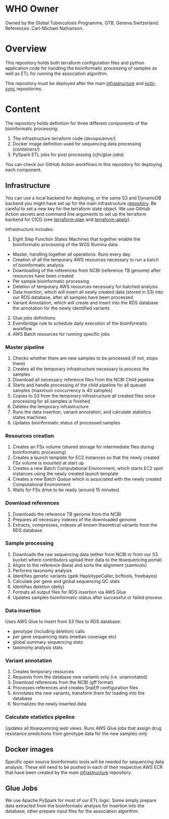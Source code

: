 # WHO Owner
Owned by the Global Tuberculosis Programme, GTB, Geneva Switzerland. References: Carl-Michael Nathanson.

# Overview
This repository holds both terraform configuration files and python application code for handling the bioinformatic processing of samples as well as ETL for running the association algorithm.  

This repository must be deployed after the main [infrastructure](https://github.com/finddx/tbsequencing-infrastructure) and [ncbi-sync](https://github.com/WorldHealthOrganization/tbsequencing-ncbi-sync) repositories.

# Content 

The repository holds definition for three different components of the bioinformatic processing:

1. The infrastructure terraform code (_devops/envs/_)
2. Docker image definition used for sequencing data processing (_containers/_)
3. PySpark ETL jobs for post processing (_cfn/glue-jobs_)

You can check our GitHub Action workflows in this repository for deploying each component.

## Infrastructure
You can use a local backend for deploying, or the same S3 and DynamoDB backend you might have set up for the main infrastructure [repository](https://github.com/finddx/tbsequencing-infrastructure). Be careful to set a new key for the terraform state object. We use GitHub Action secrets and command line arguments to set up the terraform backend for CICD (see [terraform-plan](https://github.com/WorldHealthOrganization/tbsequencing-bioinfoanalysis/blob/main/.github/workflows/terraform-plan.yml) and [terraform-apply](https://github.com/WorldHealthOrganization/tbsequencing-bioinfoanalysis/blob/main/.github/workflows/terraform-apply.yml)).

Infrastructure includes:

1. Eight Step Function States Machines that together enable the bioinformatic processing of the WGS Illumina data:

  * Master, handling together all operations. Runs every day.
  * Creation of all the temporary AWS resources necessary to run a batch of bioinformatic analysis
  * Downloading of the references from NCBI (reference TB genome) after resources have been created
  * Per sample bioinformatic processing
  * Deletion of temporary AWS resources necessary for batched analysis
  * Data insertion, which will insert all newly created data (stored in S3) into our RDS database, after all samples have been processed
  * Variant Annotation, which will create and insert into the RDS database the annotation for the newly identified variants

2. Glue jobs definitions
3. Eventbridge rule to schedule daily execution of the bioinformatic workflow
4. AWS Batch resources for running specific jobs

   
### Master pipeline
1. Checks whether there are new samples to be processed (if not, stops there)
2. Creates all the temporary infrastructure necessary to process the samples
3. Download all necessary reference files from the NCBI Child pipeline
4. Starts and handle processing of the child pipeline for all queued samples (maximum concurrency is 40 samples)
5. Copies to S3 from the temporary infrastructure all created files once processing for all samples is finished
6. Deletes the temporary infrastructure
7. Runs the data insertion, variant annotation, and calculate statistics states machines
8. Updates bioinformatic status of processed samples


### Resources creation

1. Creates an FSx volume (shared storage for intermediate files during bioinformatic processing)
2. Creates a launch template for EC2 instances so that the newly created FSx volume is mounted at start up
3. Creates a new Batch Computational Environment, which starts EC2 spot instances using the newly created launch template
4. Creates a new Batch Queue which is associated with the newly created Computational Environment 
5. Waits for FSx drive to be ready (around 15 minutes)

### Download references

1. Downloads the reference TB genome from the NCBI
2. Prepares all necessary indexes of the downloaded genome
3. Extracts, compresses, indexes all known theoretical variants from the RDS database

### Sample processing

1. Downloads the raw sequencing data (either from NCBI or from our S3 bucket where contributors upload their data to the tbsequencing portal)
2. Aligns to the reference (bwa) and sorts the alignment (samtools)
3. Performs taxonomy analysis
4. Identifies genetic variants (gatk HaplotypeCaller, bcftools, freebayes)
5. Calculate per gene and global sequencing QC stats
6. Identifies deletion (delly)
7. Formats all output files for RDS insertion via AWS Glue
8. Updates samples bioinformatic status after successful or failed process

### Data insertion

Uses AWS Glue to insert from S3 files to RDS database:

* genotype (including deletion) calls
* per gene sequencing stats (median coverage etc)
* global summary sequencing stats
* taxonomy analysis stats


### Variant annotation

1. Creates temporary resources
2. Requests from the database new variants only (i.e. unannotated)
3. Download references from the NCBI (gff format)
4. Processes references and creates SnpEff configuration files
5. Annotates the new variants, transform them for loading into the database
6. Normalizes the newly inserted data

### Calculate statistics pipeline

Updates all tbsequencing web views. Runs AWS Glue jobs that assign drug resistance predictions from genotype data for the new samples only


## Docker images
Specific open source bioinformatic tools will be needed for sequencing data analysis. These will need to be pushed in each of their respective AWS ECR that have been created by the main [infrastructure](https://github.com/finddx/tbsequencing-infrastructure) repository.

## Glue Jobs
We use Apache PySpark for most of our ETL logic. Some simply prepare data extracted from the bioinformatic analysis for insertion into the database, other prepare input files for the association algorithm.

